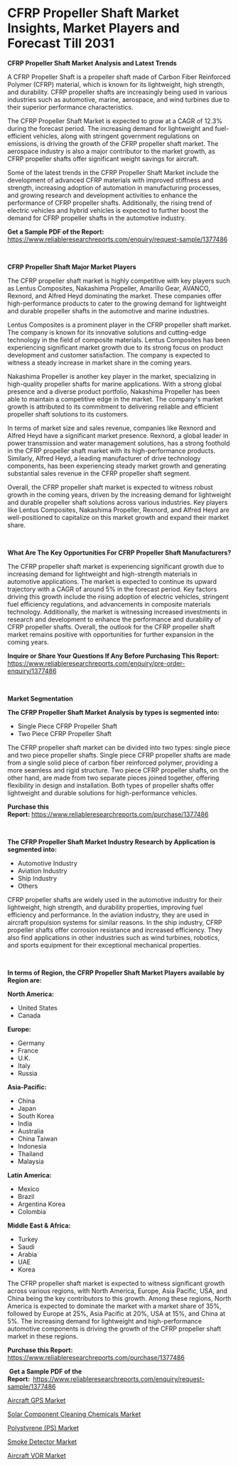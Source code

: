 <p><h1>CFRP Propeller Shaft Market Insights, Market Players and Forecast Till 2031</h1></p><p><strong>CFRP Propeller Shaft Market Analysis and Latest Trends</strong></p>
<p><p>A CFRP Propeller Shaft is a propeller shaft made of Carbon Fiber Reinforced Polymer (CFRP) material, which is known for its lightweight, high strength, and durability. CFRP propeller shafts are increasingly being used in various industries such as automotive, marine, aerospace, and wind turbines due to their superior performance characteristics.</p><p>The CFRP Propeller Shaft Market is expected to grow at a CAGR of 12.3% during the forecast period. The increasing demand for lightweight and fuel-efficient vehicles, along with stringent government regulations on emissions, is driving the growth of the CFRP propeller shaft market. The aerospace industry is also a major contributor to the market growth, as CFRP propeller shafts offer significant weight savings for aircraft.</p><p>Some of the latest trends in the CFRP Propeller Shaft Market include the development of advanced CFRP materials with improved stiffness and strength, increasing adoption of automation in manufacturing processes, and growing research and development activities to enhance the performance of CFRP propeller shafts. Additionally, the rising trend of electric vehicles and hybrid vehicles is expected to further boost the demand for CFRP propeller shafts in the automotive industry.</p></p>
<p><strong>Get a Sample PDF of the Report:&nbsp;</strong> <a href="https://www.reliableresearchreports.com/enquiry/request-sample/1377486">https://www.reliableresearchreports.com/enquiry/request-sample/1377486</a></p>
<p>&nbsp;</p>
<p><strong>CFRP Propeller Shaft Major Market Players</strong></p>
<p><p>The CFRP propeller shaft market is highly competitive with key players such as Lentus Composites, Nakashima Propeller, Amarillo Gear, AVANCO, Rexnord, and Alfred Heyd dominating the market. These companies offer high-performance products to cater to the growing demand for lightweight and durable propeller shafts in the automotive and marine industries.</p><p>Lentus Composites is a prominent player in the CFRP propeller shaft market. The company is known for its innovative solutions and cutting-edge technology in the field of composite materials. Lentus Composites has been experiencing significant market growth due to its strong focus on product development and customer satisfaction. The company is expected to witness a steady increase in market share in the coming years.</p><p>Nakashima Propeller is another key player in the market, specializing in high-quality propeller shafts for marine applications. With a strong global presence and a diverse product portfolio, Nakashima Propeller has been able to maintain a competitive edge in the market. The company's market growth is attributed to its commitment to delivering reliable and efficient propeller shaft solutions to its customers.</p><p>In terms of market size and sales revenue, companies like Rexnord and Alfred Heyd have a significant market presence. Rexnord, a global leader in power transmission and water management solutions, has a strong foothold in the CFRP propeller shaft market with its high-performance products. Similarly, Alfred Heyd, a leading manufacturer of drive technology components, has been experiencing steady market growth and generating substantial sales revenue in the CFRP propeller shaft segment.</p><p>Overall, the CFRP propeller shaft market is expected to witness robust growth in the coming years, driven by the increasing demand for lightweight and durable propeller shaft solutions across various industries. Key players like Lentus Composites, Nakashima Propeller, Rexnord, and Alfred Heyd are well-positioned to capitalize on this market growth and expand their market share.</p></p>
<p>&nbsp;</p>
<p><strong>What Are The Key Opportunities For CFRP Propeller Shaft Manufacturers?</strong></p>
<p><p>The CFRP propeller shaft market is experiencing significant growth due to increasing demand for lightweight and high-strength materials in automotive applications. The market is expected to continue its upward trajectory with a CAGR of around 5% in the forecast period. Key factors driving this growth include the rising adoption of electric vehicles, stringent fuel efficiency regulations, and advancements in composite materials technology. Additionally, the market is witnessing increased investments in research and development to enhance the performance and durability of CFRP propeller shafts. Overall, the outlook for the CFRP propeller shaft market remains positive with opportunities for further expansion in the coming years.</p></p>
<p><strong>Inquire or Share Your Questions If Any Before Purchasing This Report:</strong> <a href="https://www.reliableresearchreports.com/enquiry/pre-order-enquiry/1377486">https://www.reliableresearchreports.com/enquiry/pre-order-enquiry/1377486</a></p>
<p>&nbsp;</p>
<p><strong>Market Segmentation</strong></p>
<p><strong>The CFRP Propeller Shaft Market Analysis by types is segmented into:</strong></p>
<p><ul><li>Single Piece CFRP Propeller Shaft</li><li>Two Piece CFRP Propeller Shaft</li></ul></p>
<p><p>The CFRP propeller shaft market can be divided into two types: single piece and two piece propeller shafts. Single piece CFRP propeller shafts are made from a single solid piece of carbon fiber reinforced polymer, providing a more seamless and rigid structure. Two piece CFRP propeller shafts, on the other hand, are made from two separate pieces joined together, offering flexibility in design and installation. Both types of propeller shafts offer lightweight and durable solutions for high-performance vehicles.</p></p>
<p><strong>Purchase this Report:&nbsp;</strong><a href="https://www.reliableresearchreports.com/purchase/1377486">https://www.reliableresearchreports.com/purchase/1377486</a></p>
<p>&nbsp;</p>
<p><strong>The CFRP Propeller Shaft Market Industry Research by Application is segmented into:</strong></p>
<p><ul><li>Automotive Industry</li><li>Aviation Industry</li><li>Ship Industry</li><li>Others</li></ul></p>
<p><p>CFRP propeller shafts are widely used in the automotive industry for their lightweight, high strength, and durability properties, improving fuel efficiency and performance. In the aviation industry, they are used in aircraft propulsion systems for similar reasons. In the ship industry, CFRP propeller shafts offer corrosion resistance and increased efficiency. They also find applications in other industries such as wind turbines, robotics, and sports equipment for their exceptional mechanical properties.</p></p>
<p>&nbsp;</p>
<p><strong>In terms of Region, the CFRP Propeller Shaft Market Players available by Region are:</strong></p>
<p>
    <p> <strong> North America: </strong>
        <ul>
            <li>United States</li>
            <li>Canada</li>
        </ul>
        </p> 
    <p> <strong> Europe: </strong>
        <ul>
            <li>Germany</li>
            <li>France</li>
            <li>U.K.</li>
            <li>Italy</li>
            <li>Russia</li>
        </ul>
        </p> 
    <p> <strong> Asia-Pacific: </strong>
        <ul>
            <li>China</li>
            <li>Japan</li>
            <li>South Korea</li>
            <li>India</li>
            <li>Australia</li>
            <li>China Taiwan</li>
            <li>Indonesia</li>
            <li>Thailand</li>
            <li>Malaysia</li>
        </ul>
        </p> 
    <p> <strong> Latin America: </strong>
        <ul>
            <li>Mexico</li>
            <li>Brazil</li>
            <li>Argentina Korea</li>
            <li>Colombia</li>
        </ul>
        </p> 
    <p> <strong> Middle East & Africa: </strong>
        <ul>
            <li>Turkey</li>
            <li>Saudi</li>
            <li>Arabia</li>
            <li>UAE</li>
            <li>Korea</li>
        </ul>
    </p>
    </p>
<p><p>The CFRP propeller shaft market is expected to witness significant growth across various regions, with North America, Europe, Asia Pacific, USA, and China being the key contributors to this growth. Among these regions, North America is expected to dominate the market with a market share of 35%, followed by Europe at 25%, Asia Pacific at 20%, USA at 15%, and China at 5%. The increasing demand for lightweight and high-performance automotive components is driving the growth of the CFRP propeller shaft market in these regions.</p></p>
<p><strong>Purchase this Report: </strong><a href="https://www.reliableresearchreports.com/purchase/1377486">https://www.reliableresearchreports.com/purchase/1377486</a></p>
<p>&nbsp;<strong>Get a Sample PDF of the Report:&nbsp;&nbsp;</strong><a href="https://www.reliableresearchreports.com/enquiry/request-sample/1377486">https://www.reliableresearchreports.com/enquiry/request-sample/1377486</a></p>
<p><strong></strong></p>
<p><p><a href="https://view.publitas.com/reportprime-1/aircraft-gps-market-with-the-goal-of-estimating-the-market-size-and-future-growth-potential-of-various-market-segments-based-on-component-applications-end-user-and-region/">Aircraft GPS Market</a></p><p><a href="https://github.com/moyahfrancoestellec51j635wcx/Market-Research-Report-List-1/blob/main/solar-component-cleaning-chemicals-market.md">Solar Component Cleaning Chemicals Market</a></p><p><a href="https://meowing-lemming-dd3.notion.site/Polystyrene-PS-Market-Centers-on-Aspects-such-as-Market-Growth-Market-Share-Market-Opportunity--17328922720d43139de7e539c063713f">Polystyrene (PS) Market</a></p><p><a href="https://frill-swim-3cd.notion.site/Smoke-Detector-Market-Size-Market-Trends-and-Growth-Outlook-forecasted-for-period-from-2024-to-203-4db46513ceda4e518767d0cef6cb3495">Smoke Detector Market</a></p><p><a href="https://view.publitas.com/reportprime-1/aircraft-vor-market-insights-market-players-and-forecast-till-2031/">Aircraft VOR Market</a></p></p>